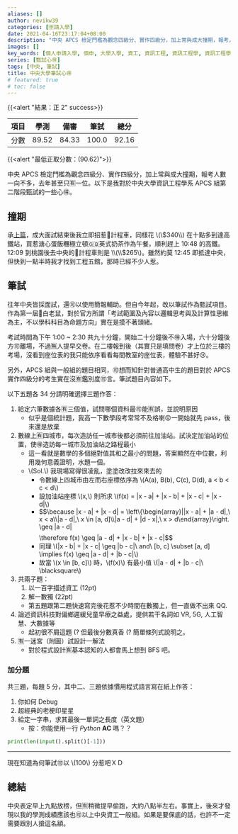 ```yaml
---
aliases: []
author: nevikw39
categories: [🈸請入學]
date: 2021-04-16T23:17:04+08:00
description: "中央 APCS 檢定門檻為觀念四級分、實作四級分，加上常與成大撞期，報考人數一向不多，去年甚至只有一位。以下是我對於中央大學資訊工程學系 APCS 組第二階段甄、筆試的一些心得。"
images: []
key_words: [個人申請入學, 個申, 大學入學, 資工, 資訊工程, 資訊工程學, 資訊工程學系, 資工系, 一階, 二階, 備審, 審查資料, 甄試, 筆試, 撞期]
series: [甄試心🉐]
tags: [中央, 筆試]
title: 中央大學筆試心🉐
# featured: true
# toc: false
---
```


{{<alert "結果：正 2" success>}}

| 項目 | 學測   | 備審 | 筆試    | 總分    |
|----|------|------|-------|-------|
| 分數 | 89.52 | 84.33 | 100.0 | 92.16 |

{{<alert "最低正取分數：\(90.62\)">}}

中央 APCS 檢定門檻為觀念四級分、實作四級分，加上常與成大撞期，報考人數一向不多，去年甚至只🈶一位。以下是我對於中央大學資訊工程學系 APCS 組第二階段甄試的一些心🉐。

## 撞期

承[上篇](../ncku)，成大面試結束後我立即招惹🚖計程車，同樣花 \\(\\$340\\) 在十點多到達高鐵站，買惹溏心蛋飯糰極立頓🇬🇧英式奶茶作為午餐，順利趕上 10:48 的高鐵。12:09 到桃園後去中央的🚕計程車則是 \\(\\$265\\)。雖然約莫 12:45 即抵達中央，但快到一點半時我才找到工程五館，那時已經不少人惹。

## 筆試

往年中央皆採面試，還🉑️以使用簡報輔助。但自今年起，改以筆試作為甄試項目。作為第一屆🐁白老鼠，對於官方所謂「考試範圍及內容以邏輯思考與及計算性思維為主，不以學科科目為命題方向」實在是摸不著頭緒。

考試時間為下午 1:00 ~ 2:30 共九十分鐘，開始二十分鐘後不🉐入場，六十分鐘後方🉑️離場，不過🈚️人提早交卷。在二樓報到後（其實只是填問卷）才上位於三樓的考場，沒看到座位表的我只能依序看看每間教室的座位表，體驗不甚好😢。

另外，APCS 組與一般組的題目相同，🉑️想而知針對普通高中生的題目對於 APCS 實作四級分的考生實在沒🈶鑑別度🉑️言。筆試題目內容如下。

以下五題各 34 分請明確選擇三題作答：

1. 給定六筆數據各🈶三個值，試問哪個資料最🉑️能🈶誤，並說明原因
    - 似乎是個統計題，我高一下數學段考常常不及格喇😡一開始就先 pass，後來還是放棄
2. 數線上🈶四城市，每次造訪任一城市後都必須前往加油站。試決定加油站的位置，使🉐造訪每一城市及加油站之路程最小
     - 這一看就是數學的多個絕對值其和之最小的問題，答案顯然在中位數，利用幾何意義證明，水題一個。
     - \\(Sol.\\) 我現場寫得很凌亂，塗塗改改拉來來去的
         - 令數線上四城市由左而右座標依序為 \\(A(a), B(b), C(c), D(d), a < b < c < d\\)
         - 設加油站座標 \\(x,\\) 則所求 \\(f(x) = |x - a| + |x - b| + |x - c| + |x - d|\\)
         - $$\because |x - a| + |x - d| = \left\\{\begin{array}||x - a| + |a - d|,\ x < a\\\\|a - d|,\ x \in [a, d]\\\\|a - d| + |d - x|,\ x > d\end{array}\right. \geq |a - d|$$
         $$\therefore f(x) \geq |a - d| + |x - b| + |x - c|$$
         - 同理 \\(|x - b| + |x - c| \geq |b - c|\ and\ [b, c] \subset \[a, d] \implies f(x) \geq |a - d| + |b - c|\\)
         - 故當 \\(x \in [b, c]\\) 時，\\(f(x)\\) 有最小值 \\(|a - d| + |b - c|\ \blacksquare\\)
3. 共兩子題：
    1. 以一百字描述資工 (12pt)
    2. 解一數獨 (22pt)
    - 第五題跟第二題快速寫完後花惹不少時間在數獨上，但一直做不出來 QQ.
4. 論述資訊科技對偏鄉遲緩兒童早療之益處，提供若干名詞如 VR, 5G, 人工智慧、大數據等
    - 起初很不屑這題 (? 但最後分數真香 (? 簡單條列式說明之。
5. 🈶一迷宮（附圖）試設計一解法
    - 對於程式設計🈶基本認知的人都會馬上想到 BFS 吧。

### 加分題

共三題，每題 5 分，其中二、三題依據慣用程式語言寫在紙上作答：

1. 你如何 Debug
2. 超經典的老梗印星星
3. 給定一字串，求其最後一單詞之長度（英文題）
    - 按：你能使用一行 _Python_ **AC** 嗎？？

```python
print(len(input().split()[-1]))
```

---

現在知道為何筆試🉑️以 \\(100\\) 分惹吧ＸＤ

## 總結

中央表定早上九點放榜，但🈶稍微提早偷跑，大約八點半左右。事實上，後來才發現以我的學測成績應該也🉑️以上中央資工一般組。如果是要保底的話，也許不一定需要跟別人搶這名額。
